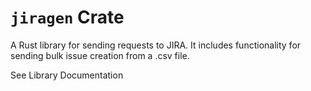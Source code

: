# `jiragen` Crate

A Rust library for sending requests to JIRA. It includes functionality for sending bulk issue creation from a .csv file.

See Library Documentation
